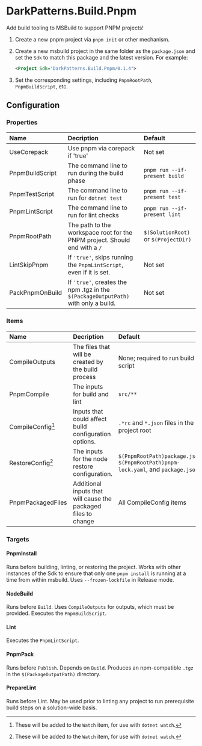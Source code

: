 # DarkPatterns.Build.Pnpm

Add build tooling to MSBuild to support PNPM projects!

1. Create a new pnpm project via `pnpm init` or other mechanism.
2. Create a new msbuild project in the same folder as the `package.json` and set
   the `Sdk` to match this package and the latest version. For example:

	```xml
	<Project Sdk="DarkPatterns.Build.Pnpm/0.1.4">
	```

3. Set the corresponding settings, including `PnpmRootPath`, `PnpmBuildScript`, etc.

## Configuration

### Properties

| Name | Decription | Default |
| :--- | :--------- | :------ |
| UseCorepack | Use pnpm via corepack if 'true' | Not set |
| PnpmBuildScript | The command line to run during the build phase | `pnpm run --if-present build` |
| PnpmTestScript | The command line to run for `dotnet test` | `pnpm run --if-present test` |
| PnpmLintScript | The command line to run for lint checks | `pnpm run --if-present lint` |
| PnpmRootPath | The path to the workspace root for the PNPM project. Should end with a `/` | `$(SolutionRoot)` or `$(ProjectDir)` |
| LintSkipPnpm | If `'true'`, skips running the `PnpmLintScript`, even if it is set. | Not set |
| PackPnpmOnBuild | If `'true'`, creates the npm .tgz in the `$(PackageOutputPath)` with only a build. | Not set |

### Items

| Name | Decription | Default |
| :--- | :--------- | :------ |
| CompileOutputs | The files that will be created by the build process | None; required to run build script |
| PnpmCompile | The inputs for build and lint | `src/**` |
| CompileConfig[^1] | Inputs that could affect build configuration options. | `.*rc` and `*.json` files in the project root |
| RestoreConfig[^1] | The inputs for the node restore configuration. | `$(PnpmRootPath)package.json`, `$(PnpmRootPath)pnpm-lock.yaml`, and `package.json` |
| PnpmPackagedFiles | Additional inputs that will cause the packaged files to change | All CompileConfig items |

[^1]: These will be added to the `Watch` item, for use with `dotnet watch`.

### Targets

#### PnpmInstall

Runs before building, linting, or restoring the project. Works with other
instances of the Sdk to ensure that only one `pnpm install` is running at a time
from within msbuild. Uses `--frozen-lockfile` in Release mode.

#### NodeBuild

Runs before `Build`. Uses `CompileOutputs` for outputs, which must be provided. Executes the `PnpmBuildScript`.

#### Lint

Executes the `PnpmLintScript`.

#### PnpmPack

Runs before `Publish`. Depends on `Build`. Produces an npm-compatible `.tgz` in
the `$(PackageOutputPath)` directory.

#### PrepareLint

Runs before Lint. May be used prior to linting any project to run prerequisite build steps on a solution-wide basis.

